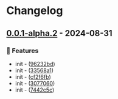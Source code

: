 # Changelog

## [0.0.1-alpha.2](https://github.com/DeadNews/galaxy-update/commits/v0.0.1-alpha.2) - 2024-08-31

### 🚀 Features

- init - ([96232bd](https://github.com/DeadNews/galaxy-update/commit/96232bd80a152cecf7fdaca82ea3fa3e3d9dfe0a))
- init - ([33568a1](https://github.com/DeadNews/galaxy-update/commit/33568a104d07d7090e997d537992c5f75e00f5d2))
- init - ([cf2f6fb](https://github.com/DeadNews/galaxy-update/commit/cf2f6fb17acefe1a9828dbaa0d7e96b6c38aedd7))
- init - ([3077060](https://github.com/DeadNews/galaxy-update/commit/3077060c638171a650fe7795ba2f15ef596bcf32))
- init - ([7442c5c](https://github.com/DeadNews/galaxy-update/commit/7442c5cc84ab6dd86d8cf230e5e8c573df9cc555))

<!-- generated by git-cliff -->
